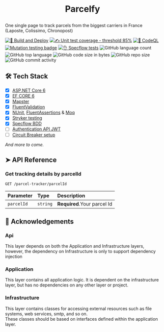 # <p align="center">Parcelfy</p>
  
One single page to track parcels from the biggest carriers in France (Laposte, Colissimo, Chronopost)

[![🚀 Build and Deploy](https://github.com/TheoImadLadal/parcelfy/actions/workflows/buildAndDeploy.yml/badge.svg)](https://github.com/TheoImadLadal/parcelfy/actions/workflows/buildAndDeploy.yml)
[![✍ Unit test coverage - threshold 85%](https://github.com/TheoImadLadal/parcelfy/actions/workflows/unitTestCoverage.yml/badge.svg)](https://github.com/TheoImadLadal/parcelfy/actions/workflows/unitTestCoverage.yml)
[![🔎 CodeQL](https://github.com/TheoImadLadal/parcelfy/actions/workflows/codeql.yml/badge.svg)](https://github.com/TheoImadLadal/parcelfy/actions/workflows/codeql.yml)
[![Mutation testing badge](https://img.shields.io/endpoint?style=flat&url=https%3A%2F%2Fbadge-api.stryker-mutator.io%2Fgithub.com%2FTheoImadLadal%2Fparcelfy%2Fmain)](https://dashboard.stryker-mutator.io/reports/github.com/TheoImadLadal/parcelfy/main)
[![👌 Specflow tests](https://github.com/TheoImadLadal/parcelfy/actions/workflows/specflow.yml/badge.svg)](https://github.com/TheoImadLadal/parcelfy/actions/workflows/specflow.yml)
![GitHub language count](https://img.shields.io/github/languages/count/theoimadladal/parcelfy)
![GitHub top language](https://img.shields.io/github/languages/top/theoimadladal/parcelfy)
![GitHub code size in bytes](https://img.shields.io/github/languages/code-size/theoimadladal/parcelfy)
![GitHub repo size](https://img.shields.io/github/repo-size/theoimadladal/parcelfy)
![GitHub commit activity](https://img.shields.io/github/commit-activity/w/theoimadladal/parcelfy)

    
        
## 🛠️ Tech Stack
* [x] [ASP.NET Core 6](https://docs.microsoft.com/en-us/aspnet/core/introduction-to-aspnet-core)
* [x] [EF CORE 6](https://learn.microsoft.com/fr-fr/ef/core/what-is-new/ef-core-6.0/whatsnew)
* [x] [Mapster](https://github.com/MapsterMapper/Mapster)
* [x] [FluentValidation](https://fluentvalidation.net/)
* [x] [NUnit](https://nunit.org/), [FluentAssertions](https://fluentassertions.com/) & [Moq](https://github.com/moq)
* [X] [Stryker testing](https://stryker-mutator.io/)
* [X] [Specflow BDD](https://specflow.org/)
* [ ] [Authentication API JWT](https://www.nuget.org/packages/Microsoft.AspNetCore.Authentication.JwtBearer/6.0.6)
* [ ] [Circuit Breaker setup](https://learn.microsoft.com/en-us/dotnet/architecture/microservices/implement-resilient-applications/implement-circuit-breaker-pattern)
 
*And more to come.*    
     

## ➤ API Reference 

### Get tracking details by parcelId
```http
GET /parcel-tracker/parcelId
```
| Parameter | Type     | Description                       |
| :-------- | :------- | :-------------------------------- |
| `parcelId` | `string` | **Required**.Your parcel Id |
        
   
        
## 🙇 Acknowledgements      

### Api
This layer depends on both the Application and Infrastructure layers, however, the dependency on Infrastructure is only to support dependency injection

### Application
This layer contains all application logic. It is dependent on the infrastructure layer, but has no dependencies on any other layer or project.

### Infrastructure
This layer contains classes for accessing external resources such as file systems, web services, smtp, and so on. <br/>
These classes should be based on interfaces defined within the application layer.
        

        
